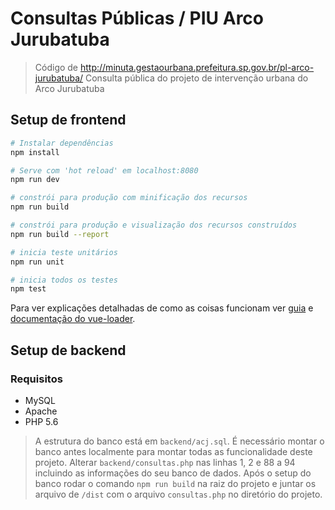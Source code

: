 # Consultas Públicas / PIU Arco Jurubatuba

> Código de http://minuta.gestaourbana.prefeitura.sp.gov.br/pl-arco-jurubatuba/
> Consulta pública do projeto de intervenção urbana do Arco Jurubatuba

## Setup de frontend

``` bash
# Instalar dependências
npm install

# Serve com 'hot reload' em localhost:8080
npm run dev

# constrói para produção com minificação dos recursos
npm run build

# constrói para produção e visualização dos recursos construídos
npm run build --report

# inicia teste unitários
npm run unit

# inicia todos os testes
npm test
```

Para ver explicações detalhadas de como as coisas funcionam ver [guia](http://vuejs-templates.github.io/webpack/) e [documentação do vue-loader](http://vuejs.github.io/vue-loader).

## Setup de backend
### Requisitos
* MySQL
* Apache
* PHP 5.6
> A estrutura do banco está em `backend/acj.sql`. É necessário montar o banco antes localmente para montar todas as funcionalidade deste projeto.
> Alterar `backend/consultas.php` nas linhas 1, 2 e 88 a 94 incluindo as informações do seu banco de dados.
> Após o setup do banco rodar o comando `npm run build` na raiz do projeto e juntar os arquivo de `/dist` com o arquivo `consultas.php` no diretório do projeto. 